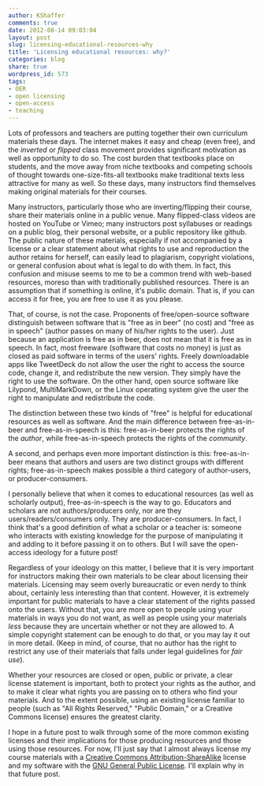 ```yaml
---
author: KShaffer
comments: true
date: 2012-08-14 09:03:04
layout: post
slug: licensing-educational-resources-why
title: 'Licensing educational resources: why?'
categories: blog
share: true
wordpress_id: 573
tags:
- OER
- open licensing
- open-access
- teaching
---
```


Lots of professors and teachers are putting together their own curriculum materials these days. The internet makes it easy and cheap (even free), and the _inverted_ or _flipped_ class movement provides significant motivation as well as opportunity to do so. The cost burden that textbooks place on students, and the move away from niche textbooks and competing schools of thought towards one-size-fits-all textbooks make traditional texts less attractive for many as well. So these days, many instructors find themselves making original materials for their courses.

Many instructors, particularly those who are inverting/flipping their course, share their materials online in a public venue. Many flipped-class videos are hosted on YouTube or Vimeo; many instructors post syllabuses or readings on a public blog, their personal website, or a public repository like github. The public nature of these materials, especially if not accompanied by a license or a clear statement about what rights to use and reproduction the author retains for herself, can easily lead to plagiarism, copyright violations, or general confusion about what is legal to do with them. In fact, this confusion and misuse seems to me to be a common trend with web-based resources, moreso than with traditionally published resources. There is an assumption that if something is online, it's public domain. That is, if you can access it for free, you are free to use it as you please.

That, of course, is not the case. Proponents of free/open-source software distinguish between software that is "free as in beer" (no cost) and "free as in speech" (author passes on many of his/her rights to the user). Just because an application is free as in beer, does not mean that it is free as in speech. In fact, most freeware (software that costs no money) is just as closed as paid software in terms of the users' rights. Freely downloadable apps like TweetDeck do not allow the user the right to access the source code, change it, and redistribute the new version. They simply have the right to use the software. On the other hand, open source software like Lilypond, MultiMarkDown, or the Linux operating system give the user the right to manipulate and redistribute the code.

The distinction between these two kinds of "free" is helpful for educational resources as well as software. And the main difference between free-as-in-beer and free-as-in-speech is this: free-as-in-beer protects the rights of the _author_, while free-as-in-speech protects the rights of the _community_.

A second, and perhaps even more important distinction is this: free-as-in-beer means that authors and users are two distinct groups with different rights; free-as-in-speech makes possible a third category of author-users, or producer-consumers.

I personally believe that when it comes to educational resources (as well as scholarly output), free-as-in-speech is the way to go. Educators and scholars are not authors/producers only, nor are they users/readers/consumers only. They are producer-consumers. In fact, I think that's a good definition of what a scholar or a teacher is: someone who interacts with existing knowledge for the purpose of manipulating it and adding to it before passing it on to others. But I will save the open-access ideology for a future post!

Regardless of your ideology on this matter, I believe that it is very important for instructors making their own materials to be clear about licensing their materials. Licensing may seem overly bureaucratic or even nerdy to think about, certainly less interesting than that content. However, it is extremely important for public materials to have a clear statement of the rights passed onto the users. Without that, you are more open to people using your materials in ways you do not want, as well as people using your materials _less_ because they are uncertain whether or not they are allowed to. A simple copyright statement can be enough to do that, or you may lay it out in more detail. (Keep in mind, of course, that no author has the right to restrict any use of their materials that falls under legal guidelines for _fair use_).

Whether your resources are closed or open, public or private, a clear license statement is important, both to protect your rights as the author, and to make it clear what rights you are passing on to others who find your materials. And to the extent possible, using an existing license familiar to people (such as "All Rights Reserved," "Public Domain," or a Creative Commons license) ensures the greatest clarity.

I hope in a future post to walk through some of the more common existing licenses and their implications for those producing resources and those using those resources. For now, I'll just say that I almost always license my course materials with a [Creative Commons Attribution-ShareAlike](http://creativecommons.org/licenses/by-sa/3.0/) license and my software with the [GNU General Public License](http://www.gnu.org/copyleft/gpl.html). I'll explain why in that future post.

